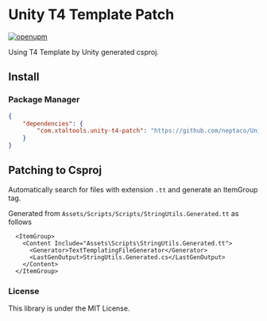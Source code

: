 # Unity T4 Template Patch

[![openupm](https://img.shields.io/npm/v/com.xtaltools.unity-t4-patch?label=openupm&registry_uri=https://package.openupm.com)](https://openupm.com/packages/com.xtaltools.unity-t4-patch/)

Using T4 Template by Unity generated csproj.

## Install

### Package Manager

```manifest.json
{
    "dependencies": {
        "com.xtaltools.unity-t4-patch": "https://github.com/neptaco/UnityT4TemplatePatch.git?path=Packages/T4TemplatePatch"
    }
}
```

## Patching to Csproj

Automatically search for files with extension `.tt` and generate an ItemGroup tag.

Generated from `Assets/Scripts/Scripts/StringUtils.Generated.tt` as follows


```Assembly-Csharp.csproj:xml
  <ItemGroup>
    <Content Include="Assets\Scripts\StringUtils.Generated.tt">
      <Generator>TextTemplatingFileGenerator</Generator>
      <LastGenOutput>StringUtils.Generated.cs</LastGenOutput>
    </Content>
  </ItemGroup>
```  


### License

This library is under the MIT License.
